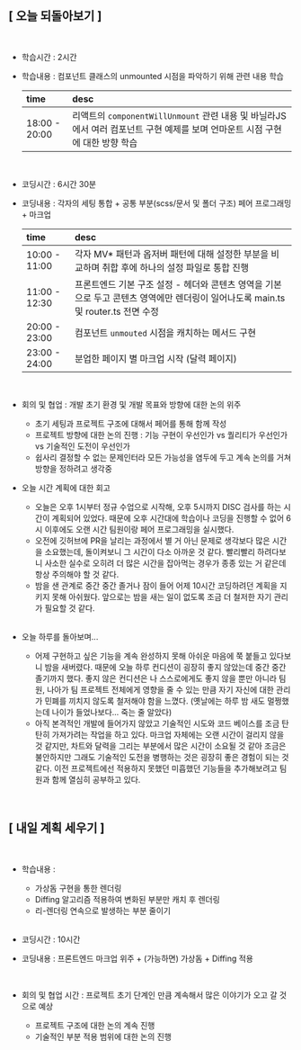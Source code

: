 ## [ 오늘 되돌아보기 ]

<br/>

- 학습시간 : 2시간
- 학습내용 : 컴포넌트 클래스의 unmounted 시점을 파악하기 위해 관련 내용 학습

  | time          | desc                                                                                                                          |
  | :------------ | :---------------------------------------------------------------------------------------------------------------------------- |
  | 18:00 - 20:00 | 리액트의 `componentWillUnmount` 관련 내용 및 바닐라JS 에서 여러 컴포넌트 구현 예제를 보며 언마운트 시점 구현에 대한 방향 학습 |

  <br/>

- 코딩시간 : 6시간 30분
- 코딩내용 : 각자의 세팅 통합 + 공통 부분(scss/문서 및 폴더 구조) 페어 프로그래밍 + 마크업

  | time          | desc                                                                                                                              |
  | :------------ | :-------------------------------------------------------------------------------------------------------------------------------- |
  | 10:00 - 11:00 | 각자 MV\* 패턴과 옵저버 패턴에 대해 설정한 부분을 비교하며 취합 후에 하나의 설정 파일로 통합 진행                                 |
  | 11:00 - 12:30 | 프론트엔드 기본 구조 설정 - 헤더와 콘텐츠 영역을 기본으로 두고 콘텐츠 영역에만 렌더링이 일어나도록 main.ts 및 router.ts 전면 수정 |
  | 20:00 - 23:00 | 컴포넌트 `unmouted` 시점을 캐치하는 메서드 구현                                                                                   |
  | 23:00 - 24:00 | 분업한 페이지 별 마크업 시작 (달력 페이지)                                                                                        |

  <br/>

- 회의 및 협업 : 개발 초기 환경 및 개발 목표와 방향에 대한 논의 위주

  - 초기 세팅과 프로젝트 구조에 대해서 페어를 통해 함께 작성
  - 프로젝트 방향에 대한 논의 진행 : 기능 구현이 우선인가 vs 퀄리티가 우선인가 vs 기술적인 도전이 우선인가
  - 쉽사리 결정할 수 없는 문제인터라 모든 가능성을 염두에 두고 계속 논의를 거쳐 방향을 정하려고 생각중

- 오늘 시간 계획에 대한 회고

  - 오늘은 오후 1시부터 정규 수업으로 시작해, 오후 5시까지 DISC 검사를 하는 시간이 계획되어 있었다. 때문에 오후 시간대에 학습이나 코딩을 진행할 수 없어 6시 이후에도 오랜 시간 팀원이랑 페어 프로그래밍을 실시했다.
  - 오전에 깃허브에 PR을 날리는 과정에서 별 거 아닌 문제로 생각보다 많은 시간을 소요했는데, 돌이켜보니 그 시간이 다소 아까운 것 같다. 빨리빨리 하려다보니 사소한 실수로 오히려 더 많은 시간을 잡아먹는 경우가 종종 있는 거 같은데 항상 주의해야 할 것 같다.
  - 밤을 샌 관계로 중간 중간 졸거나 잠이 들어 어제 10시간 코딩하려던 계획을 지키지 못해 아쉬웠다. 앞으로는 밤을 새는 일이 없도록 조금 더 철저한 자기 관리가 필요할 것 같다.

  <br/>

- 오늘 하루를 돌아보며...

  - 어제 구현하고 싶은 기능을 계속 완성하지 못해 아쉬운 마음에 쭉 붙들고 있다보니 밤을 새버렸다. 때문에 오늘 하루 컨디션이 굉장히 좋지 않았는데 중간 중간 졸기까지 했다. 좋지 않은 컨디션은 나 스스로에게도 좋지 않을 뿐만 아니라 팀원, 나아가 팀 프로젝트 전체에게 영향을 줄 수 있는 만큼 자기 자신에 대한 관리가 민폐를 끼치지 않도록 철저해야 함을 느꼈다. (옛날에는 하루 밤 새도 멀쩡했는데 나이가 들었나보다... 죽는 줄 알았다)
  - 아직 본격적인 개발에 들어가지 않았고 기술적인 시도와 코드 베이스를 조금 탄탄히 가져가려는 작업을 하고 있다. 마크업 자체에는 오랜 시간이 걸리지 않을 것 같지만, 차트와 달력을 그리는 부분에서 많은 시간이 소요될 것 같아 조금은 불안하지만 그래도 기술적인 도전을 병행하는 것은 굉장히 좋은 경험이 되는 것 같다. 이전 프로젝트에선 적용하지 못했던 미흡했던 기능들을 추가해보려고 팀원과 함께 열심히 공부하고 있다.

<br/>

## [ 내일 계획 세우기 ]

<br/>

- 학습내용 :

  - 가상돔 구현을 통한 렌더링
  - Diffing 알고리즘 적용하여 변화된 부분만 캐치 후 렌더링
  - 리-렌더링 연속으로 발생하는 부분 줄이기

  <br/>

- 코딩시간 : 10시간
- 코딩내용 : 프론트엔드 마크업 위주 + (가능하면) 가상돔 + Diffing 적용

    <br/>

- 회의 및 협업 시간 : 프로젝트 초기 단계인 만큼 계속해서 많은 이야기가 오고 갈 것으로 예상
  - 프로젝트 구조에 대한 논의 계속 진행
  - 기술적인 부분 적용 범위에 대한 논의 진행
